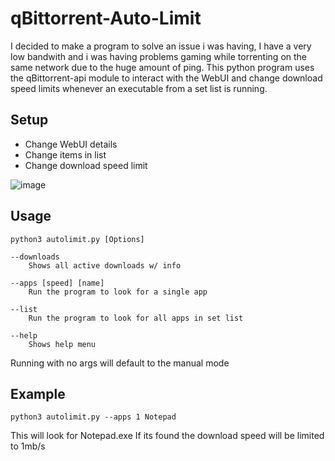# qBittorrent-Auto-Limit

I decided to make a program to solve an issue i was having, 
I have a very low bandwith and i was having problems gaming while torrenting on the same network due to the huge amount of ping. 
This python program uses the qBittorrent-api module to interact with the WebUI and change download speed limits whenever an executable from a set list is running. 


## Setup

- Change WebUI details
- Change items in list
- Change download speed limit
  
![image](https://github.com/user-attachments/assets/f41adabb-cf8c-4cff-b0c5-91aedb06d7bc)


## Usage
```
python3 autolimit.py [Options]
```
```
--downloads
    Shows all active downloads w/ info
```
```
--apps [speed] [name]
    Run the program to look for a single app 
```
```
--list
    Run the program to look for all apps in set list
```
```
--help
    Shows help menu
```
Running with no args will default to the manual mode

## Example

```
python3 autolimit.py --apps 1 Notepad
```
This will look for Notepad.exe
If its found the download speed will be limited to 1mb/s

